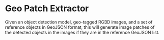 # Geo Patch Extractor
Given an object detection model, geo-tagged RGBD images, and a set of reference objects in GeoJSON format, this will generate image patches of the detected objects in the images if they are in the reference GeoJSON list.
